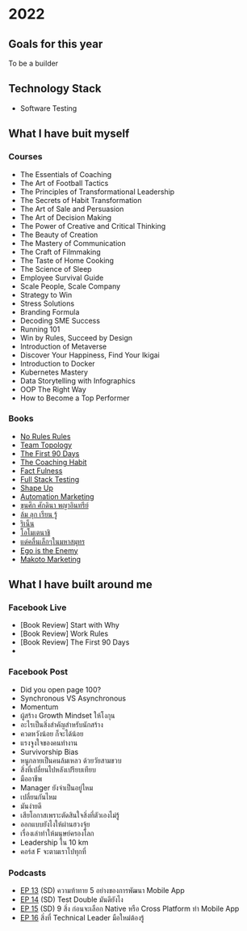 # 2022

## Goals for this year
To be a builder

## Technology Stack
- Software Testing

## What I have buit myself

### Courses
- The Essentials of Coaching
- The Art of Football Tactics
- The Principles of Transformational Leadership
- The Secrets of Habit Transformation
- The Art of Sale and Persuasion
- The Art of Decision Making
- The Power of Creative and Critical Thinking
- The Beauty of Creation
- The Mastery of Communication
- The Craft of Filmmaking
- The Taste of Home Cooking
- The Science of Sleep
- Employee Survival Guide
- Scale People, Scale Company
- Strategy to Win
- Stress Solutions
- Branding Formula
- Decoding SME Success
- Running 101
- Win by Rules, Succeed by Design
- Introduction of Metaverse
- Discover Your Happiness, Find Your Ikigai
- Introduction to Docker
- Kubernetes Mastery
- Data Storytelling with Infographics
- OOP The Right Way
- How to Become a Top Performer

### Books
- [No Rules Rules](https://www.goodreads.com/book/show/49099937-no-rules-rules)
- [Team Topology](https://www.goodreads.com/book/show/44135420-team-topologies)
- [The First 90 Days](https://www.goodreads.com/book/show/15824358-the-first-90-days)
- [The Coaching Habit](https://www.goodreads.com/book/show/59129554)
- [Fact Fulness](https://www.goodreads.com/book/show/34890015-factfulness)
- [Full Stack Testing](https://www.goodreads.com/book/show/59891129-full-stack-testing)
- [Shape Up](https://www.goodreads.com/book/show/55987183-shape-up)
- [Automation Marketing](https://www.goodreads.com/book/show/56987867-automation-marketing)
- [ขุนศึก ศักดินา พญาอินทรีย์](https://www.goodreads.com/book/show/54869059)
- [ล้ม ลุก เรียน รู้](https://www.goodreads.com/book/show/55668151)
- [ริเน็น](https://www.goodreads.com/book/show/43399038-100)
- [โอโมเตนาชิ](https://www.goodreads.com/book/show/58319070)
- [แด่คลื่นเล็กๆในมหาสมุทร](https://www.goodreads.com/book/show/62624876)
- [Ego is the Enemy](https://www.goodreads.com/book/show/57888969)
- [Makoto Marketing](https://www.goodreads.com/book/show/57892131)

## What I have built around me

### Facebook Live
- [Book Review] Start with Why
- [Book Review] Work Rules
- [Book Review] The First 90 Days
- 
### Facebook Post
- Did you open page 100?
- Synchronous VS Asynchronous
- Momentum
- ผู้สร้าง Growth Mindset ให้โงกุน
- อะไรเป็นสิ่งสำคัญสำหรับนักสร้าง
- ควดหวังน้อย ก็จะได้น้อย
- แรงจูงใจของคนทำงาน
- Survivorship Bias
- หนูกลายเป็นคนล้มเหลว ด้วยวัยสามขวบ
- สิ่งที่เปลี่ยนไปหลังเปรียบเทียบ
- มืออาชีพ
- Manager ยังจำเป็นอยู่ไหม
- เปลี่ยนกันไหม
- มันง่ายดี
- เสียโอกาสเพราะตัดสินใจสิ่งที่ตัวเองไม่รู้
- ออกแบบยังไงให้ผ่านฮวงจุ้ย
- เรื่องเล่าทำให้มนุษย์ครองโลก
- Leadership ใน 10 km
- คอร์ส F จะตามเราไปทุกที่

### Podcasts
- [EP 13](https://open.spotify.com/episode/711oULyYyZz8hjA5nz8Aoe?si=T7U5UJDbQfy3l-shJO6xnw&utm_source=copy-link&fbclid=IwAR2FvYqW8UXiIuSVz5eSqbIKzshOB6f4Wv8i0ywYKFlbx4nlFKS2JoE9DlU&nd=1) (SD) ความท้าทาย 5 อย่างของการพัฒนา Mobile App
- [EP 14](https://open.spotify.com/episode/4odhsNGxESce90EkT3RyZc?si=AFJbhrbBRyuXVonLEk2t5w&utm_source=copy-link&fbclid=IwAR3xw6fb5pUAgg0dZDjCobFuCRwMM0zsfavwiJEGq__fNuDZeRkLtTkDt3g&nd=1) (SD) Test Double มันดียังไง
- [EP 15](https://open.spotify.com/episode/09zqo5mIoK0iY5O8oSM146?si=D3oE2UqCSvSL2WUCXaJiww&utm_source=copy-link&fbclid=IwAR2BI841Z5SZ0DuQKiUS--VgARs1v2WMQXovBhThXM8NNtBtKkvEMlRrO2U&nd=1) (SD) 9 สิ่ง ก่อนจะเลือก Native หรือ Cross Platform ทำ Mobile App
- [EP 16](https://open.spotify.com/episode/0zLG9DrwmKRZkV5JhV6liY?si=bb3a7b9f0e8f4959) สิ่งที่ Technical Leader มือใหม่ต้องรู้
